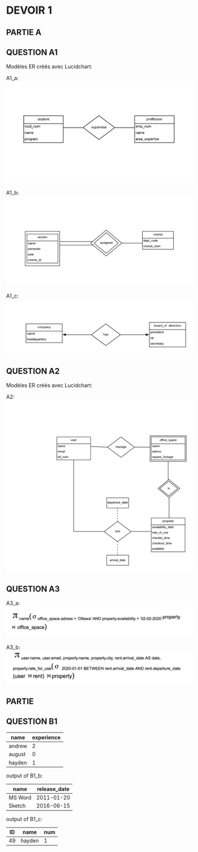 # DEVOIR  1


## PARTIE A

## QUESTION A1

Modèles ER créés avec Lucidchart:

A1_a:
![A1_a](documents/A1_a.png)

A1_b:
![A1_b](documents/A1_b.png)

A1_c:
![A1_c](documents/A1_c.png)

## QUESTION A2

Modèles ER créés avec Lucidchart:

A2:
![A2](documents/A2.png)

## QUESTION A3

A3_a:
![A3_a](documents/A3_a.png)

A3_b:
![A3_b](documents/A3_b.png)

## PARTIE

## QUESTION B1

| name | experience |
| --- | --- |
|andrew | 2 |
| august | 0 |
| hayden | 1 |

output of B1_b:

| name | release_date|
| --- | --- |
| MS Word | 2011-01-20 |
| Sketch | 2016-06-15 |

output of B1_c:

| ID | name | num |
| --- | --- | --- |
| 49 | hayden | 1 |
